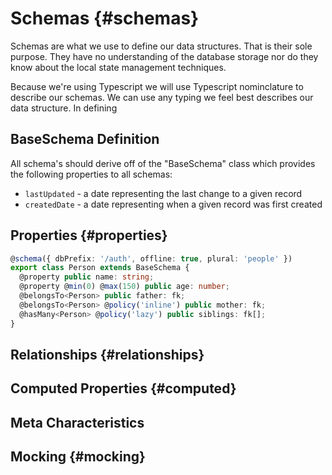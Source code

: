# Schemas {#schemas}

Schemas are what we use to define our data structures. That is their sole purpose. They have no understanding of the database storage nor do they know about the local state management techniques. 

Because we're using Typescript we will use Typescript nominclature to describe our schemas. We can use any typing we feel best describes our data structure. In defining 

## BaseSchema Definition

All schema's should derive off of the "BaseSchema" class which provides the following properties to all schemas:

  - `lastUpdated` - a date representing the last change to a given record
  - `createdDate` - a date representing when a given record was first created

## Properties {#properties}

```ts
@schema({ dbPrefix: '/auth', offline: true, plural: 'people' })
export class Person extends BaseSchema {
  @property public name: string;
  @property @min(0) @max(150) public age: number;
  @belongsTo<Person> public father: fk;
  @belongsTo<Person> @policy('inline') public mother: fk;
  @hasMany<Person> @policy('lazy') public siblings: fk[];
}
```

## Relationships {#relationships}


## Computed Properties {#computed}

## Meta Characteristics


## Mocking {#mocking}


